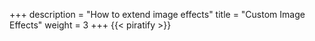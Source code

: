 +++
description = "How to extend image effects"
title = "Custom Image Effects"
weight = 3
+++
{{< piratify >}}